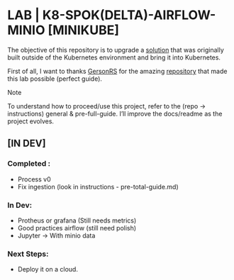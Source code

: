 # LAB | K8-SPOK(DELTA)-AIRFLOW-MINIO [MINIKUBE]

The objective of this repository is to upgrade a [solution](https://github.com/Gabriel-Philot/Case_Breweries_Abinbev) that was originally built outside of the Kubernetes environment and bring it into Kubernetes.

First of all, I want to thanks [GersonRS](https://github.com/GersonRS) for the amazing [repository](https://github.com/GersonRS/hands-on-running-spark-jobs-with-airflow) that made this lab possible (perfect guide).

>[!Note]
> To understand how to proceed/use this project, refer to the (repo -> instructions) general & pre-full-guide. I’ll improve the docs/readme as the project evolves.

## [IN DEV]

### Completed : 

* Process v0
* Fix ingestion (look in instructions - pre-total-guide.md)

### In Dev:

* Protheus or grafana (Still needs metrics)
* Good practices airflow (still need polish)
* Jupyter -> With minio data

### Next Steps:

* Deploy it on a cloud.